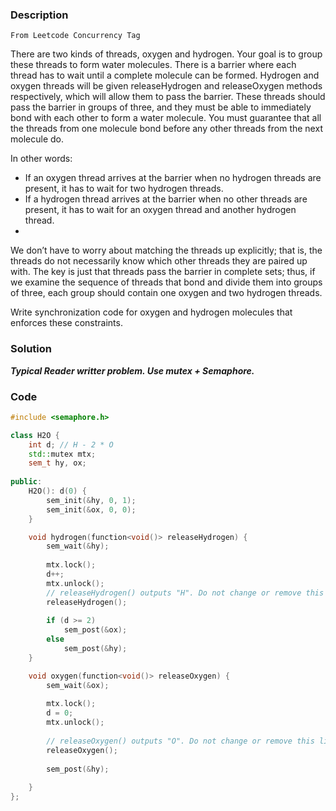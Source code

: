 ### Description
```From Leetcode Concurrency Tag```

There are two kinds of threads, oxygen and hydrogen. Your goal is to group these threads to form water molecules. There is a barrier where each thread has to wait until a complete molecule can be formed. Hydrogen and oxygen threads will be given releaseHydrogen and releaseOxygen methods respectively, which will allow them to pass the barrier. These threads should pass the barrier in groups of three, and they must be able to immediately bond with each other to form a water molecule. You must guarantee that all the threads from one molecule bond before any other threads from the next molecule do.

In other words:

- If an oxygen thread arrives at the barrier when no hydrogen threads are present, it has to wait for two hydrogen threads.
- If a hydrogen thread arrives at the barrier when no other threads are present, it has to wait for an oxygen thread and another hydrogen thread.
- 
We don’t have to worry about matching the threads up explicitly; that is, the threads do not necessarily know which other threads they are paired up with. The key is just that threads pass the barrier in complete sets; thus, if we examine the sequence of threads that bond and divide them into groups of three, each group should contain one oxygen and two hydrogen threads.

Write synchronization code for oxygen and hydrogen molecules that enforces these constraints.

### Solution
***Typical Reader writter problem. Use mutex + Semaphore.***

### Code
```C++
#include <semaphore.h>

class H2O {
    int d; // H - 2 * O
    std::mutex mtx;
    sem_t hy, ox;
    
public:
    H2O(): d(0) {
        sem_init(&hy, 0, 1);
        sem_init(&ox, 0, 0);
    }

    void hydrogen(function<void()> releaseHydrogen) {
        sem_wait(&hy);
        
        mtx.lock();
        d++;
        mtx.unlock();
        // releaseHydrogen() outputs "H". Do not change or remove this line.
        releaseHydrogen();
        
        if (d >= 2)
            sem_post(&ox);
        else
            sem_post(&hy);
    }

    void oxygen(function<void()> releaseOxygen) {
        sem_wait(&ox);
        
        mtx.lock();
        d = 0;
        mtx.unlock();
        
        // releaseOxygen() outputs "O". Do not change or remove this line.
        releaseOxygen();
        
        sem_post(&hy);
       
    }
};
```